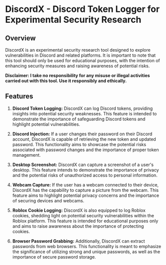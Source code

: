# DiscordX - Discord Token Logger for Experimental Security Research

## Overview

DiscordX is an experimental security research tool designed to explore vulnerabilities in Discord and related platforms. It is important to note that this tool should only be used for educational purposes, with the intention of enhancing security measures and raising awareness of potential risks.

**Disclaimer: I take no responsibility for any misuse or illegal activities carried out with this tool. Use it responsibly and ethically.**

## Features

1. **Discord Token Logging:** DiscordX can log Discord tokens, providing insights into potential security weaknesses. This feature is intended to demonstrate the importance of safeguarding Discord tokens and highlight potential vulnerabilities.

2. **Discord Injection:** If a user changes their password on their Discord account, DiscordX is capable of retrieving the new token and updated password. This functionality aims to showcase the potential risks associated with password changes and the importance of proper token management.

3. **Desktop Screenshot:** DiscordX can capture a screenshot of a user's desktop. This feature intends to demonstrate the importance of privacy and the potential risks of unauthorized access to personal information.

4. **Webcam Capture:** If the user has a webcam connected to their device, DiscordX has the capability to capture a picture from the webcam. This feature aims to highlight potential privacy concerns and the importance of securing devices and webcams.

5. **Roblox Cookie Logging:** DiscordX is also equipped to log Roblox cookies, shedding light on potential security vulnerabilities within the Roblox platform. This feature is intended for educational purposes only and aims to raise awareness about the importance of protecting cookies.

6. **Browser Password Grabbing:** Additionally, DiscordX can extract passwords from web browsers. This functionality is meant to emphasize the significance of utilizing strong and unique passwords, as well as the importance of secure password storage.
